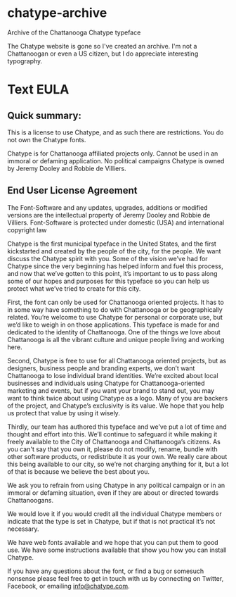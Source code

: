 # chatype-archive
Archive of the Chattanooga Chatype typeface

The Chatype website is gone so I've created an archive. I'm not a Chattanoogan or even a US citizen, but I do appreciate interesting typography.


# Text EULA

## Quick summary:
This is a license to use Chatype, and as such there are restrictions. You do not own the Chatype fonts.

Chatype is for Chattanooga affiliated projects only.
Cannot be used in an immoral or defaming application.
No political campaigns
Chatype is owned by Jeremy Dooley and Robbie de Villiers.

## End User License Agreement
The Font-Software and any updates, upgrades, additions or modified versions are the intellectual property of Jeremy Dooley and Robbie de Villiers. Font-Software is protected under domestic (USA) and international copyright law

Chatype is the first municipal typeface in the United States, and the first kickstarted and created by the people of the city, for the people. We want discuss the Chatype spirit with you. Some of the vision we’ve had for Chatype since the very beginning has helped inform and fuel this process, and now that we’ve gotten to this point, it’s important to us to pass along some of our hopes and purposes for this typeface so you can help us protect what we’ve tried to create for this city.  

First, the font can only be used for Chattanooga oriented projects. It has to in some way have something to do with Chattanooga or be geographically related. You’re welcome to use Chatype for personal or corporate use, but we’d like to weigh in on those applications. This typeface is made for and dedicated to the identity of Chattanooga. One of the things we love about Chattanooga is all the vibrant culture and unique people living and working here. 

Second, Chatype is free to use for all Chattanooga oriented projects, but as designers, business people and branding experts, we don’t want Chattanooga to lose individual brand identities. We’re excited about local businesses and individuals using Chatype for Chattanooga-oriented marketing and events, but if you want your brand to stand out, you may want to think twice about using Chatype as a logo. Many of you are backers of the project, and Chatype’s exclusivity is its value. We hope that you help us protect that value by using it wisely.

Thirdly, our team has authored this typeface and we’ve put a lot of time and thought and effort into this. We’ll continue to safeguard it while making it freely available to the City of Chattanooga and Chattanooga’s citizens. As you can't say that you own it, please do not modify, rename, bundle with other software products, or redistribute it as your own. We really care about this being available to our city, so we’re not charging anything for it, but a lot of that is because we believe the best about you. 

We ask you to refrain from using Chatype in any political campaign or in an immoral or defaming situation, even if they are about or directed towards Chattanoogans.

We would love it if you would credit all the individual Chatype members or indicate that the type is set in Chatype, but if that is not practical it’s not necessary. 

We have web fonts available and we hope that you can put them to good use. We have some instructions available that show you how you can install Chatype.

If you have any questions about the font, or find a bug or somesuch nonsense please feel free to get in touch with us by connecting on Twitter, Facebook, or emailing info@chatype.com.
